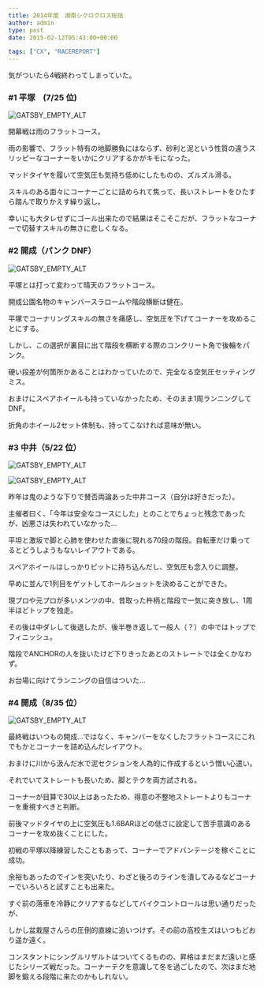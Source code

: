 ```yaml
---
title: 2014年度　湘南シクロクロス総括
author: admin
type: post
date: 2015-02-12T05:43:00+00:00

tags: ["CX", "RACEREPORT"]
---
```


気がついたら4戦終わってしまっていた。

### #1 平塚　(7/25 位)

![GATSBY_EMPTY_ALT](10750033_726704890775926_8167226097473679261_o.jpg)

開幕戦は雨のフラットコース。

雨の影響で、フラット特有の地脚勝負にはならず、砂利と泥という性質の違うスリッピーなコーナーをいかにクリアするかがキモになった。

マッドタイヤを履いて空気圧も気持ち低めにしたものの、ズルズル滑る。

スキルのある面々にコーナーごとに詰められて焦って、長いストレートをひたすら踏んで取りかえす繰り返し。

幸いにも大タレせずにゴール出来たので結果はそこそこだが、フラットなコーナーで切替すスキルの無さに悲しくなる。

### #2 開成（パンク DNF）

![GATSBY_EMPTY_ALT](16070134796_1131e15b2d_o.jpg)

平塚とは打って変わって晴天のフラットコース。

開成公園名物のキャンバースラロームや階段横断は健在。

平塚でコーナリングスキルの無さを痛感し、空気圧を下げてコーナーを攻めることにする。

しかし、この選択が裏目に出て階段を横断する際のコンクリート角で後輪をパンク。

硬い段差が何箇所かあることはわかっていたので、完全なる空気圧セッティングミス。

おまけにスペアホイールも持っていなかったため、そのまま1周ランニングしてDNF。

折角のホイール2セット体制も、持ってこなければ意味が無い。

### #3 中井（5/22 位）

![GATSBY_EMPTY_ALT](DPP6018_c.jpg)

![GATSBY_EMPTY_ALT](DPP6029_c.jpg)

昨年は鬼のような下りで賛否両論あった中井コース（自分は好きだった）。

主催者曰く、「今年は安全なコースにした」とのことでちょっと残念であったが、凶悪さは失われていなかった…

平坦と激坂で脚と心肺を使わせた直後に現れる70段の階段。自転車だけ乗ってるとどうしようもないレイアウトである。

スペアホイールはしっかりピットに持ち込んだし、空気圧も念入りに調整。

早めに並んで1列目をゲットしてホールショットを決めることができた。

現プロや元プロが多いメンツの中、昔取った杵柄と階段で一気に突き放し、1周半ほどトップを独走。

その後は中ダレして後退したが、後半巻き返して一般人（？）の中ではトップでフィニッシュ。

階段でANCHORの人を抜いたけど下りきったあとのストレートでは全くかなわず。

お台場に向けてランニングの自信はついた…

### #4 開成（8/35 位）

![GATSBY_EMPTY_ALT](DPP6401.jpg)

最終戦はいつもの開成…ではなく、キャンバーをなくしたフラットコースにこれでもかとコーナーを詰め込んだレイアウト。

おまけに川から汲んだ水で泥セクションを人為的に作成するという憎い心遣い。

それでいてストレートも長いため、脚とテクを両方試される。

コーナーが目算で30以上はあったため、得意の不整地ストレートよりもコーナーを重視すべきと判断。

前後マッドタイヤの上に空気圧も1.6BARほどの低さに設定して苦手意識のあるコーナーを攻め抜くことにした。

初戦の平塚以降練習したこともあって、コーナーでアドバンテージを稼ぐことに成功。

余裕もあったのでインを突いたり、わざと後ろのラインを潰してみるなどコーナーでいろいろと試すことも出来た。

すぐ前の落車を冷静にクリアするなどしてバイクコントロールは思い通りだったが、

しかし盆栽屋さんらの圧倒的直線に追いつけず。その前の高校生ズはいつもどおり遥か遠く。

コンスタントにシングルリザルトはついてくるものの、昇格はまだまだ遠いと感じたシリーズ戦だった。コーナーテクを意識して冬を過ごしたので、次はまだ地脚を鍛える段階に来たのかもしれない。
